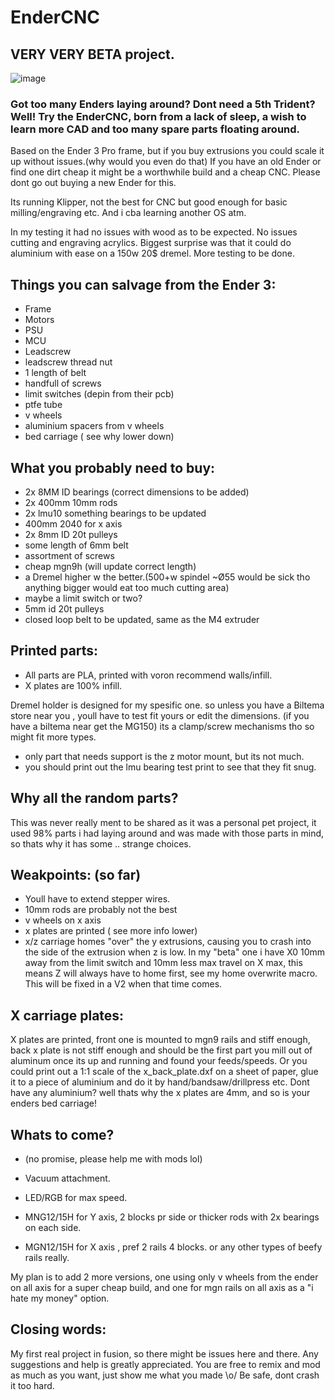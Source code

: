 # EnderCNC

## VERY VERY BETA project.

![image](https://github.com/user-attachments/assets/529130ff-5266-4b25-9142-259cebafdbba)

### Got too many Enders laying around? Dont need a 5th Trident? Well! Try the EnderCNC, born from a lack of sleep, a wish to learn more CAD and too many spare parts floating around.

Based on the Ender 3 Pro frame, but if you buy extrusions you could scale it up without issues.(why would you even do that) If you have an old Ender or find one dirt cheap it might be a worthwhile build and a cheap CNC. Please dont go out buying a new Ender for this.

Its running Klipper, not the best for CNC but good enough for basic milling/engraving etc. And i cba learning another OS atm.

In my testing it had no issues with wood as to be expected. No issues cutting and engraving acrylics. Biggest surprise was that it could do aluminium with ease on a 150w 20$ dremel. More testing to be done.

## Things you can salvage from the Ender 3:

* Frame
* Motors
* PSU
* MCU
* Leadscrew
* leadscrew thread nut
* 1 length of belt
* handfull of screws
* limit switches (depin from their pcb)
* ptfe tube
* v wheels
* aluminium spacers from v wheels
* bed carriage ( see why lower down)


## What you probably need to buy:

* 2x 8MM ID bearings (correct dimensions to be added)
* 2x 400mm 10mm rods
* 2x lmu10 something bearings to be updated
* 400mm 2040 for x axis
* 2x 8mm ID 20t pulleys
* some length of 6mm belt
* assortment of screws
* cheap mgn9h (will update correct length)
* a Dremel higher w the better.(500+w spindel ~Ø55 would be sick tho anything bigger would eat too much cutting area)
* maybe a limit switch or two?
* 5mm id 20t pulleys
* closed loop belt to be updated, same as the M4 extruder 

## Printed parts:

* All parts are PLA, printed with voron recommend walls/infill. 
* X plates are 100% infill.

Dremel holder is designed for my spesific one. so unless you have a Biltema store near you , youll have to test fit yours or edit the dimensions. (if you have a biltema near get the MG150) its a clamp/screw mechanisms tho so might fit more types.

* only part that needs support is the z motor mount, but its not much.
* you should print out the lmu bearing test print to see that they fit snug. 



## Why all the random parts? 

This was never really ment to be shared as it was a personal pet project, it used 98% parts i had laying around and was made with those parts in mind, so thats why it has some
.. strange choices. 

## Weakpoints: (so far)

* Youll have to extend stepper wires. 
* 10mm rods are probably not the best
* v wheels on x axis
* x plates are printed ( see more info lower)
* x/z carriage homes "over" the y extrusions, causing you to crash into the side of the extrusion when z is low. In my "beta" one i have X0 10mm away from the limit switch and 10mm less max travel on X max, this means Z will always have to home first, see my home overwrite macro. This will be fixed in a V2 when that time comes.

## X carriage plates: 

X plates are printed, front one is mounted to mgn9 rails and stiff enough, back x plate is not stiff enough and should be the first part you mill out of aluminum once its up and running and found your feeds/speeds. Or you could print out a 1:1 scale of the x_back_plate.dxf on a sheet of paper, glue it to a piece of aluminium and do it by hand/bandsaw/drillpress etc.
Dont have any aluminium? well thats why the x plates are 4mm, and so is your enders bed carriage! 


## Whats to come?
* (no promise, please help me with mods lol) 

* Vacuum attachment.
* LED/RGB for max speed.
* MNG12/15H for Y axis, 2 blocks pr side or thicker rods with 2x bearings on each side.
* MGN12/15H for X axis , pref 2 rails 4 blocks.
or any other types of beefy rails really.


My plan is to add 2 more versions, one using only v wheels from the ender on all axis for a super cheap build, and one for mgn rails on all axis as a "i hate my money" option. 


## Closing words:

My first real project in fusion, so there might be issues here and there. Any suggestions and help is greatly appreciated. You are free to remix and mod as much as you want, just show me what you made \o/ Be safe, dont crash it too hard.
